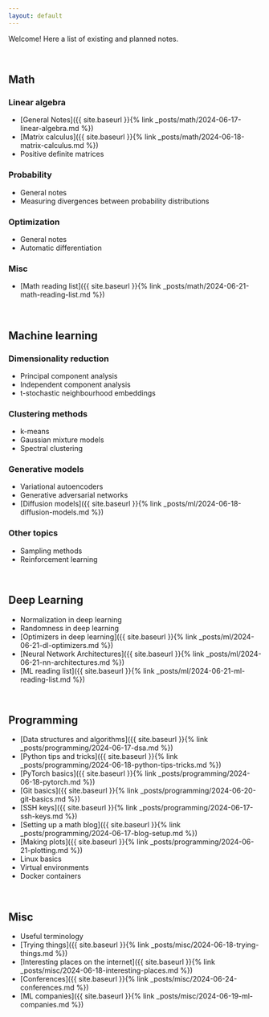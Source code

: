 ```yaml
---
layout: default
---
```


Welcome! Here a list of existing and planned notes.

<br>

## Math

### Linear algebra
- [General Notes]({{ site.baseurl }}{% link _posts/math/2024-06-17-linear-algebra.md %})
- [Matrix calculus]({{ site.baseurl }}{% link _posts/math/2024-06-18-matrix-calculus.md %})
- Positive definite matrices

### Probability
 - General notes
 - Measuring divergences between probability distributions

### Optimization
 - General notes
 - Automatic differentiation

### Misc
 - [Math reading list]({{ site.baseurl }}{% link _posts/math/2024-06-21-math-reading-list.md %})
<br>

## Machine learning

### Dimensionality reduction
 - Principal component analysis
 - Independent component analysis
 - t-stochastic neighbourhood embeddings

### Clustering methods
 - k-means
 - Gaussian mixture models
 - Spectral clustering

### Generative models
 - Variational autoencoders
 - Generative adversarial networks
 - [Diffusion models]({{ site.baseurl }}{% link _posts/ml/2024-06-18-diffusion-models.md %}) 

### Other topics
 - Sampling methods
 - Reinforcement learning

<br>

## Deep Learning
 - Normalization in deep learning
 - Randomness in deep learning
 - [Optimizers in deep learning]({{ site.baseurl }}{% link _posts/ml/2024-06-21-dl-optimizers.md %})
 - [Neural Network Architectures]({{ site.baseurl }}{% link _posts/ml/2024-06-21-nn-architectures.md %}) 
 - [ML reading list]({{ site.baseurl }}{% link _posts/ml/2024-06-21-ml-reading-list.md %})

<br>

## Programming
 - [Data structures and algorithms]({{ site.baseurl }}{% link _posts/programming/2024-06-17-dsa.md %})
 - [Python tips and tricks]({{ site.baseurl }}{% link _posts/programming/2024-06-18-python-tips-tricks.md %})
 - [PyTorch basics]({{ site.baseurl }}{% link _posts/programming/2024-06-18-pytorch.md %})
 - [Git basics]({{ site.baseurl }}{% link _posts/programming/2024-06-20-git-basics.md %})
 - [SSH keys]({{ site.baseurl }}{% link _posts/programming/2024-06-17-ssh-keys.md %})
 - [Setting up a math blog]({{ site.baseurl }}{% link _posts/programming/2024-06-17-blog-setup.md %})
 - [Making plots]({{ site.baseurl }}{% link _posts/programming/2024-06-21-plotting.md %})
 - Linux basics
 - Virtual environments 
 - Docker containers  

<br>

## Misc
 - Useful terminology
 - [Trying things]({{ site.baseurl }}{% link _posts/misc/2024-06-18-trying-things.md %})
 - [Interesting places on the internet]({{ site.baseurl }}{% link _posts/misc/2024-06-18-interesting-places.md %})
 - [Conferences]({{ site.baseurl }}{% link _posts/misc/2024-06-24-conferences.md %})
 - [ML companies]({{ site.baseurl }}{% link _posts/misc/2024-06-19-ml-companies.md %})
